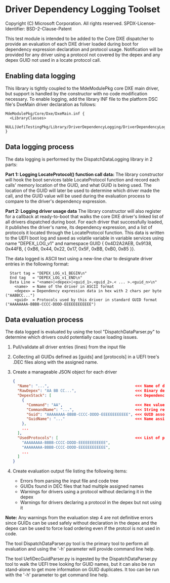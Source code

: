 # Driver Dependency Logging Toolset

Copyright (C) Microsoft Corporation. All rights reserved.
SPDX-License-Identifier: BSD-2-Clause-Patent

This test module is intended to be added to the Core DXE dispatcher to provide an evaluation of each DXE driver loaded
during boot for dependency expression declaration and protocol usage.  Notification will be provided for any driver
using a protocol not covered by the depex and any depex GUID not used in a locate protocol call.

## Enabling data logging

This library is tightly coupled to the MdeModulePkg core DXE main driver, but support is handled by the constructor
with no code modification necessary.  To enable logging, add the library INF file to the platform DSC file's DxeMain
driver declaration as follows:

```inf
MdeModulePkg/Core/Dxe/DxeMain.inf {
  <LibraryClasses>
    NULL|UefiTestingPkg/Library/DriverDependencyLogging/DriverDependencyLogging.inf
}
```

## Data logging process

The data logging is performed by the DispatchDataLogging library in 2 parts:

**Part 1: Logging LocateProtocol() function call data:**
The library constructor will hook the boot services table LocateProtocol function and record each calls'
memory location of the GUID, and what GUID is being used.  The location of the GUID will later be used to
determine which driver made the call, and the GUID value will be used during the evaluation process to
compare to the driver's dependency expression.

**Part 2: Logging driver usage data**
The library constructor will also register for a callback at ready-to-boot that walks the core DXE driver's
linked list of all drivers dispatched during boot.  For each driver that successfully loaded, it publishes
the driver's name, its dependency expression, and a list of protocols it located through the LocateProtocol
function.  This data is written to the UEFI boot log and saved as volatile variable in variable services
using name "DEPEX_LOG_v1" and namespace GUID { 0x4D2A2AEB, 0x9138, 0x44FB, { 0xB6, 0x44, 0x22, 0x17, 0x5F,
0xBB, 0xB0, 0x85 }}.

The data logged is ASCII text using a new-line char to designate driver entries in the following format:

```console
  Start tag = "DEPEX_LOG_v1_BEGIN\n"
  End tag   = "DEPEX_LOG_v1_END\n"
  Data Line = "<name>|<depex>|<guid_1>.<guid_2>.< ... >.<guid_n>\n"
    <name>  = Name of the driver in ASCII format
    <depex> = Dependency expression data in hex with 2 chars per byte ("AABBCC...")
    <guid>  = Protocols used by this driver in standard GUID format ("AAAAAAAA-BBBB-CCCC-DDDD-EEEEEEEEEEEE")
```

## Data evaluation process

The data logged is evaluated by using the tool "DispatchDataParser.py" to determine which drivers could
potentially cause loading issues.

  1. Pull/validate all driver entries (lines) from the input file
  2. Collecting all GUIDs defined as [guids] and [protocols] in a UEFI tree's .DEC files along with the assigned name.
  3. Create a manageable JSON object for each driver

     ```json
     {
       "Name": "...",                                      <<< Name of driver in ASCII text
       "RawDepex": "AA BB CC...",                          <<< Binary dependency data
       "DepexStack": [                                     <<< Dependency data decoded into a list of commands
         {
           "Command": "AA",                                <<< Hex value of dependency command
           "CommandName": "...",                           <<< String representation of command
           "Guid": "AAAAAAAA-BBBB-CCCC-DDDD-EEEEEEEEEEEE", <<< GUID associated with command
           "GuidName": "..."                               <<< Name assigned to GUID from the .DEC file scan
         },
         ...
       ],
       "UsedProtocols": [                                  <<< List of protocols located by the driver
         "AAAAAAAA-BBBB-CCCC-DDDD-EEEEEEEEEEEE",
         "AAAAAAAA-BBBB-CCCC-DDDD-EEEEEEEEEEEE",
         ...
       ]
     }
     ```

  4. Create evaluation output file listing the following items:
     - Errors from parsing the input file and code tree
     - GUIDs found in DEC files that had multiple assigned names
     - Warnings for drivers using a protocol without declaring it in the depex
     - Warnings for drivers declaring a protocol in the depex but not using it

**Note:**  Any warnings from the evaluation step 4 are not definitive errors since GUIDs can be used safely without
declaration in the depex and the depex can be used to force load ordering even if the protcol is not used in code.

The tool DispatchDataParser.py tool is the primary tool to perform all evaluation and using the '-h' parameter will
provide command line help.

The tool UefiDecGuidParser.py is ingested by the DispatchDataParser.py tool to walk the UEFI tree looking for GUID
names, but it can also be run stand-alone to get more information on GUID duplicates.  It too can be run with the
'-h' parameter to get command line help.

